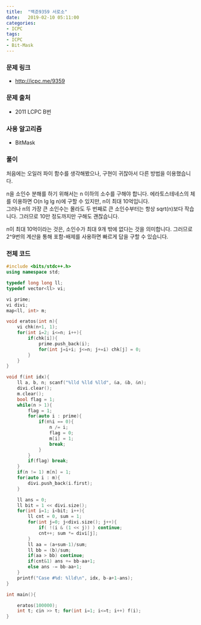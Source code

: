 ```yaml
---
title:  "백준9359 서로소"
date:   2019-02-10 05:11:00
categories:
- ICPC
tags:
- ICPC
- Bit-Mask
---
```


### 문제 링크
* http://icpc.me/9359

### 문제 출처
* 2011 LCPC B번

### 사용 알고리즘
* BitMask

### 풀이
처음에는 오일러 파이 함수를 생각해봤으나, 구현이 귀찮아서 다른 방법을 이용했습니다.

n을 소인수 분해를 하기 위해서는 n 이하의 소수를 구해야 합니다. 에라토스테네스의 체를 이용하면 O(n lg lg n)에 구할 수 있지만, n이 최대 10억입니다.<br>
그러나 n의 가장 큰 소인수는 몰라도 두 번째로 큰 소인수부터는 항상 sqrt(n)보다 작습니다. 그러므로 10만 정도까지만 구해도 괜찮습니다.

n이 최대 10억이라는 것은, 소인수가 최대 9개 밖에 없다는 것을 의미합니다. 그러므로 2^9번의 계산을 통해 포함-배제를 사용하면 빠르게 답을 구할 수 있습니다.

### 전체 코드
```cpp
#include <bits/stdc++.h>
using namespace std;

typedef long long ll;
typedef vector<ll> vi;

vi prime;
vi divi;
map<ll, int> m;

void eratos(int n){
	vi chk(n+1, 1);
	for(int i=2; i<=n; i++){
		if(chk[i]){
			prime.push_back(i);
			for(int j=i+i; j<=n; j+=i) chk[j] = 0;
		}
	}
}

void f(int idx){
	ll a, b, n; scanf("%lld %lld %lld", &a, &b, &n);
	divi.clear();
	m.clear();
	bool flag = 1;
	while(n > 1){
		flag = 1;
		for(auto i : prime){
			if(n%i == 0){
				n /= i;
				flag = 0;
				m[i] = 1;
				break;
			}
		}
		if(flag) break;
	}
	if(n != 1) m[n] = 1;
	for(auto i : m){
		divi.push_back(i.first);
	}

	ll ans = 0;
	ll bit = 1 << divi.size();
	for(int i=1; i<bit; i++){
		ll cnt = 0, sum = 1;
		for(int j=0; j<divi.size(); j++){
			if( !(i & (1 << j)) ) continue;
			cnt++; sum *= divi[j];
		}
		ll aa = (a+sum-1)/sum;
		ll bb = (b)/sum;
		if(aa > bb) continue;
		if(cnt&1) ans += bb-aa+1;
		else ans -= bb-aa+1;
	}
	printf("Case #%d: %lld\n", idx, b-a+1-ans);
}

int main(){

	eratos(100000);
	int t; cin >> t; for(int i=1; i<=t; i++) f(i);
}
```
